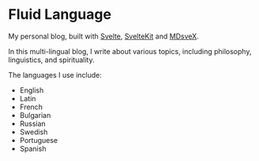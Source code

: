 # Fluid Language

My personal blog, built with [Svelte](https://svelte.dev), [SvelteKit](https://kit.svelte.dev) and [MDsveX](https://mdsvex.com).

In this multi-lingual blog, I write about various topics, including philosophy, linguistics, and spirituality.

The languages I use include:

- English
- Latin
- French
- Bulgarian
- Russian
- Swedish
- Portuguese
- Spanish
